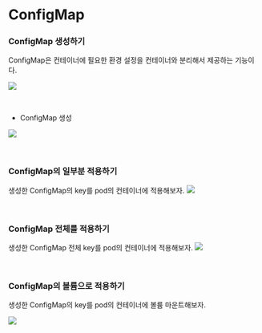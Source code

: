 
# ConfigMap
### ConfigMap 생성하기
ConfigMap은 컨테이너에 필요한 환경 설정을 컨테이너와 분리해서 제공하는 기능이다.

![](https://velog.velcdn.com/images/strangehoon/post/8c4ccf7a-7ed2-474e-9d8f-c9fdcbe161c1/image.png)

</br>

* ConfigMap 생성

![](https://velog.velcdn.com/images/strangehoon/post/878a5e36-cdc1-4ab7-bce7-ff4b15747ef0/image.png)

</br>

### ConfigMap의 일부분 적용하기
생성한 ConfigMap의 key를 pod의 컨테이너에 적용해보자. 
 ![](https://velog.velcdn.com/images/strangehoon/post/c85834aa-1be0-455c-9a48-10fa282dc5b3/image.png)

</br>

### ConfigMap 전체를 적용하기
생성한 ConfigMap 전체 key를 pod의 컨테이너에 적용해보자.
![](https://velog.velcdn.com/images/strangehoon/post/9051552f-dbbc-41e4-a173-085953078a36/image.png)

</br>

### ConfigMap의 볼륨으로 적용하기
생성한 ConfigMap의 key를 pod의 컨테이너에 볼륨 마운트해보자.

![](https://velog.velcdn.com/images/strangehoon/post/cd54e615-6667-492d-a2af-b3f98c6d6c68/image.png)
